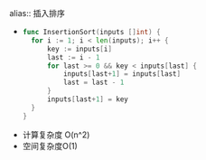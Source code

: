 alias:: 插入排序

- ```go
  func InsertionSort(inputs []int) {
  	for i := 1; i < len(inputs); i++ {
  		key := inputs[i]
  		last := i - 1
  		for last >= 0 && key < inputs[last] {
  			inputs[last+1] = inputs[last]
  			last = last - 1
  		}
  		inputs[last+1] = key
  	}
  }
  ```
- 计算复杂度 O(n^2)
- 空间复杂度O(1)
